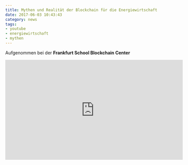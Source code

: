 ```yaml
---
title: Mythen und Realität der Blockchain für die Energiewirtschaft
date: 2017-06-03 10:43:43
category: news
tags:
- youtube
- energiewirtschaft
- mythen
---
```

Aufgenommen bei der **Frankfurt School Blockchain Center**

<html><iframe width="560" height="315" src="https://www.youtube-nocookie.com/embed/9LekZCWR8s8" frameborder="0" allowfullscreen></iframe></html>
